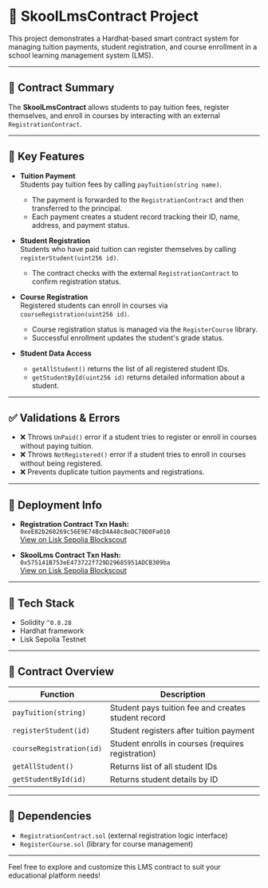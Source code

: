 # 🏫 SkoolLmsContract Project

This project demonstrates a Hardhat-based smart contract system for managing tuition payments, student registration, and course enrollment in a school learning management system (LMS).

---

## 📜 Contract Summary

The **SkoolLmsContract** allows students to pay tuition fees, register themselves, and enroll in courses by interacting with an external `RegistrationContract`.

---

## 🔧 Key Features

- **Tuition Payment**  
  Students pay tuition fees by calling `payTuition(string name)`.  
  - The payment is forwarded to the `RegistrationContract` and then transferred to the principal.  
  - Each payment creates a student record tracking their ID, name, address, and payment status.

- **Student Registration**  
  Students who have paid tuition can register themselves by calling `registerStudent(uint256 id)`.  
  - The contract checks with the external `RegistrationContract` to confirm registration status.

- **Course Registration**  
  Registered students can enroll in courses via `courseRegistration(uint256 id)`.  
  - Course registration status is managed via the `RegisterCourse` library.  
  - Successful enrollment updates the student's grade status.

- **Student Data Access**  
  - `getAllStudent()` returns the list of all registered student IDs.  
  - `getStudentById(uint256 id)` returns detailed information about a student.

---

## ✅ Validations & Errors

- ❌ Throws `UnPaid()` error if a student tries to register or enroll in courses without paying tuition.  
- ❌ Throws `NotRegistered()` error if a student tries to enroll in courses without being registered.  
- ❌ Prevents duplicate tuition payments and registrations.

---

## 📍 Deployment Info

- **Registration Contract Txn Hash:**  
  `0xeE82b260269c56E9E74BcD4A48c8eDC70D0Fa010`  
  [View on Lisk Sepolia Blockscout](https://sepolia-blockscout.lisk.com/address/0xdcd42cA3B9286BC08e5FeB0125196c0AEbad2416#code)

- **SkoolLms Contract Txn Hash:**  
  `0x575141B753eE473722f729D29685951ADCB309ba`  
  [View on Lisk Sepolia Blockscout](https://sepolia-blockscout.lisk.com/address/0xdcd42cA3B9286BC08e5FeB0125196c0AEbad2416#code)

---

## 🧱 Tech Stack

- Solidity `^0.8.28`  
- Hardhat framework  
- Lisk Sepolia Testnet  

---

## 📂 Contract Overview

| Function              | Description                                         |
|-----------------------|-----------------------------------------------------|
| `payTuition(string)`  | Student pays tuition fee and creates student record |
| `registerStudent(id)` | Student registers after tuition payment             |
| `courseRegistration(id)` | Student enrolls in courses (requires registration) |
| `getAllStudent()`     | Returns list of all student IDs                      |
| `getStudentById(id)`  | Returns student details by ID                         |

---

## 🧩 Dependencies

- `RegistrationContract.sol` (external registration logic interface)  
- `RegisterCourse.sol` (library for course management)  

---

Feel free to explore and customize this LMS contract to suit your educational platform needs!
